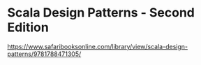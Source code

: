 # Scala Design Patterns - Second Edition

https://www.safaribooksonline.com/library/view/scala-design-patterns/9781788471305/
